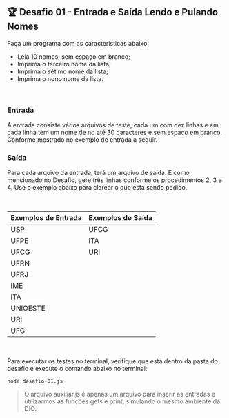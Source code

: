 ## 🏆 Desafio 01 - Entrada e Saída Lendo e Pulando Nomes
Faça um programa com as características abaixo:

- Leia 10 nomes, sem espaço em branco;
- Imprima o terceiro nome da lista;
- Imprima o sétimo nome da lista;
- Imprima o nono nome da lista.

<br>

### Entrada
A entrada consiste vários arquivos de teste, cada um com dez linhas e em cada linha tem um nome de no até 30 caracteres e sem espaço em branco. Conforme mostrado no exemplo de entrada a seguir.

### Saída
Para cada arquivo da entrada, terá um arquivo de saída. E como mencionado no Desafio, gere três linhas conforme os procedimentos 2, 3 e 4. Use o exemplo abaixo para clarear o que está sendo pedido.

<br>

<table>
    <thead>
        <tr>
            <th>Exemplos de Entrada</th>
            <th>Exemplos de Saída</th>
        </tr>
    </thead>
    <tbody>
        <tr>
            <td>USP</td>
            <td>UFCG</td>
        </tr>
        <tr>
            <td>UFPE</td>
            <td>ITA</td>
        </tr>
        <tr>
            <td>UFCG</td>
            <td>URI</td>
        </tr>
        <tr>
            <td>UFRN</td>
            <td></td>
        </tr>
        <tr>
            <td>UFRJ</td>
            <td></td>
        </tr>
        <tr>
            <td>IME</td>
            <td></td>
        </tr>
        <tr>
            <td>ITA</td>
            <td></td>
        </tr>
        <tr>
            <td>UNIOESTE</td>
            <td></td>
        </tr>
        <tr>
            <td>URI</td>
            <td></td>
        </tr>
        <tr>
            <td>UFG</td>
            <td></td>
        </tr>
    </tbody>
</table>

<br>

Para executar os testes no terminal, verifique que está dentro da pasta do desafio e execute o comando abaixo no terminal:
```
node desafio-01.js
```

> O arquivo auxiliar.js é apenas um arquivo para inserir as entradas e utilizarmos as funções gets e print, simulando o mesmo ambiente da DIO.